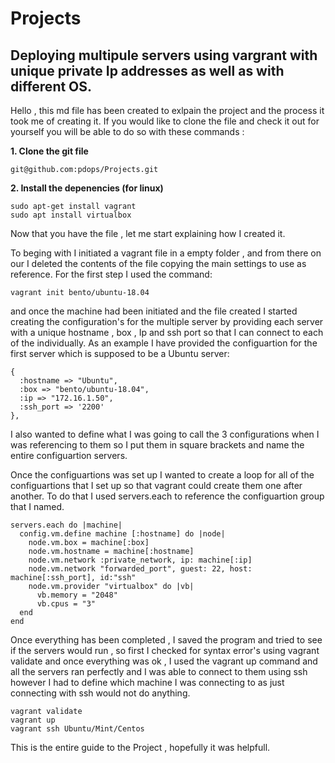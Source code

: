 # Projects
## Deploying multipule servers using vargrant with unique private Ip addresses as well as with different OS.
Hello , this md file has been created to exlpain the project and the process it took me of creating it.
If you would like to clone the file and check it out for yourself you will be able to do so with these commands :

**1. Clone the git file**
```
git@github.com:pdops/Projects.git
```
**2. Install the depenencies (for linux)**
```
sudo apt-get install vagrant 
sudo apt install virtualbox 
```
Now that you have the file , let me start explaining how I created it.

To beging with I initiated a vagrant file in a empty folder , and from there on our I deleted the contents of the file copying the main settings to use as reference.
For the first step I used the command:
```
vagrant init bento/ubuntu-18.04
```
and once the machine had been initiated and the file created I started creating the configuration's for the multiple server by providing each server with a unique 
hostname , box , Ip and ssh port so that I can connect to each of the individually. As an example I have provided the configuartion for the first server which is
supposed to be a Ubuntu server: 
```
{
  :hostname => "Ubuntu",
  :box => "bento/ubuntu-18.04",
  :ip => "172.16.1.50",
  :ssh_port => '2200'
},
```
I also wanted to define what I was going to call the 3 configurations when I was referencing to them so I put them in square brackets and name the entire
configuartion servers.

Once the configuartions was set up I wanted to create a loop for all of the configuartions that I set up so that vagrant could create them one after another.
To do that I used servers.each to reference the configuartion group that I named.
```
servers.each do |machine|
  config.vm.define machine [:hostname] do |node|
    node.vm.box = machine[:box]
    node.vm.hostname = machine[:hostname]
    node.vm.network :private_network, ip: machine[:ip]
    node.vm.network "forwarded_port", guest: 22, host: machine[:ssh_port], id:"ssh"
    node.vm.provider "virtualbox" do |vb|
      vb.memory = "2048"
      vb.cpus = "3"
  end
end
```
Once everything has been completed , I saved the program and tried to see if the servers would run , so first I checked for syntax error's using vagrant validate
and once everything was ok , I used the vagrant up command and all the servers ran perfectly and I was able to connect to  them using ssh however I had to define 
which machine I was connecting to as just connecting with ssh would not do anything.

```
vagrant validate
vagrant up 
vagrant ssh Ubuntu/Mint/Centos
```
This is the entire guide to the Project , hopefully it was helpfull.
